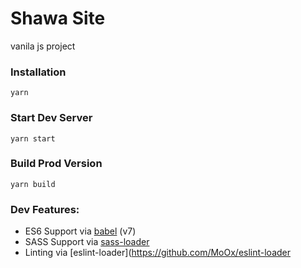 # Shawa Site

vanila js project


### Installation

```
yarn
```

### Start Dev Server

```
yarn start
```

### Build Prod Version

```
yarn build
```

### Dev Features:

* ES6 Support via [babel](https://babeljs.io/) (v7)
* SASS Support via [sass-loader](https://github.com/jtangelder/sass-loader)
* Linting via [eslint-loader](https://github.com/MoOx/eslint-loader
